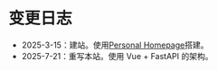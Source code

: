 # 变更日志

- 2025-3-15：建站。使用[Personal Homepage](https://github.com/hemingtsai/personal_homepage)搭建。
- 2025-7-21：重写本站。使用 Vue + FastAPI 的架构。
